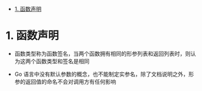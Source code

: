 <!-- TOC -->

- [1. 函数声明](#1-函数声明)

<!-- /TOC -->

# 1. 函数声明
* 函数类型称为函数签名，当两个函数拥有相同的形参列表和返回列表时，则认为这两个函数类型和签名是相同

* Go 语言中没有默认参数的概念，也不能制定实参名，除了文档说明之外，形参的返回值的命名不会对调用方有任何影响
